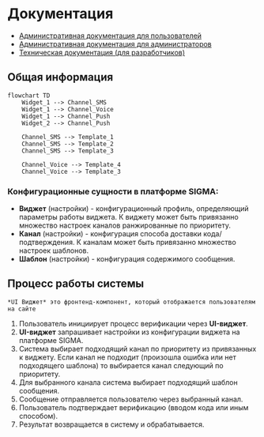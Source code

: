 # Документация 

- [Административная документация для пользователей](./ADMIN_DOCS.md)
- [Административная документация для администраторов](./USER_DOCS.md)
- [Техническая документация (для разработчиков)](./DEVELOPER_DOCS.md)

## Общая информация 

```mermaid
flowchart TD
    Widget_1 --> Channel_SMS
    Widget_1 --> Channel_Voice
    Widget_1 --> Channel_Push
    Widget_2 --> Channel_Push

    Channel_SMS --> Template_1
    Channel_SMS --> Template_2
    Channel_SMS --> Template_3

    Channel_Voice --> Template_4
    Channel_Voice --> Template_3
```

### Конфигурационные сущности в платформе SIGMA:
- **Виджет** (настройки) - конфигурационный профиль, определяющий параметры работы виджета. К виджету может быть привязанно множество настроек каналов ранжированные по приоритету.
- **Канал** (настройки) - конфигурация способа доставки кода/подтверждения. К каналам может быть привязанно множество настроек шаблонов. 
- **Шаблон** (настройки) - конфигурация содержимого сообщения.

## Процесс работы системы
    *UI Виджет* это фронтенд-компонент, который отображается пользователям на сайте

1. Пользователь инициирует процесс верификации через **UI-виджет**.
2. **UI-виджет** запрашивает настройки из конфигурации виджета на платформе SIGMA.
3. Система выбирает подходящий канал по приоритету из привязанных к виджету. Если канал не подходит (произошла ошибка или нет подходящего шаблона) то выбирается канал следующий по приоритету.
4. Для выбранного канала система выбирает подходящий шаблон сообщения.
5. Сообщение отправляется пользователю через выбранный канал.
6. Пользователь подтверждает верификацию (вводом кода или иным способом).
7. Результат возвращается в систему и обрабатывается.
